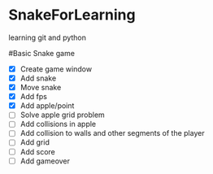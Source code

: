 # SnakeForLearning
learning git and python

#Basic Snake game

- [x] Create game window
- [x] Add snake
- [x] Move snake
- [x] Add fps
- [x] Add apple/point
- [ ] Solve apple grid problem
- [ ] Add collisions in apple
- [ ] Add collision to walls and other segments of the player
- [ ] Add grid
- [ ] Add score
- [ ] Add gameover